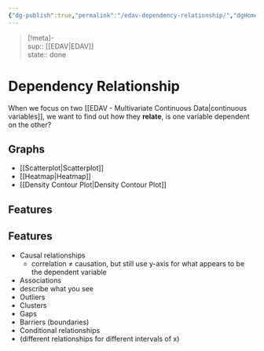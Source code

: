 ```yaml
---
{"dg-publish":true,"permalink":"/edav-dependency-relationship/","dgHomeLink":true,"dgPassFrontmatter":false,"dgShowBacklinks":true,"dgShowLocalGraph":true,"dgShowInlineTitle":true}
---
```


> [!meta]-  
sup:: [[EDAV|EDAV]]  
state:: done  

# Dependency Relationship

When we focus on two [[EDAV - Multivariate Continuous Data|continuous variables]], we want to find out how they **relate**, is one variable dependent on the other?

## Graphs

- [[Scatterplot|Scatterplot]]
- [[Heatmap|Heatmap]]
- [[Density Contour Plot|Density Contour Plot]]

## Features


<div class="transclusion internal-embed is-loaded"><div class="markdown-embed">



## Features

- Causal relationships
    - correlation ≠ causation, but still use y-axis for what appears to be the dependent variable
- Associations
- describe what you see
- Outliers
- Clusters
- Gaps
- Barriers (boundaries)
- Conditional relationships
- (different relationships for different intervals of x)


</div></div>

